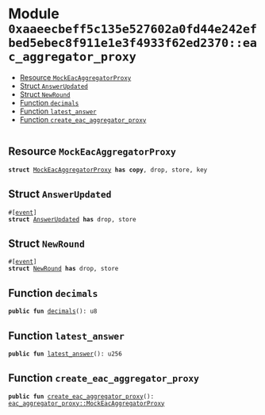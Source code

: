 
<a id="0xaaeecbeff5c135e527602a0fd44e242efbed5ebec8f911e1e3f4933f62ed2370_eac_aggregator_proxy"></a>

# Module `0xaaeecbeff5c135e527602a0fd44e242efbed5ebec8f911e1e3f4933f62ed2370::eac_aggregator_proxy`



-  [Resource `MockEacAggregatorProxy`](#0xaaeecbeff5c135e527602a0fd44e242efbed5ebec8f911e1e3f4933f62ed2370_eac_aggregator_proxy_MockEacAggregatorProxy)
-  [Struct `AnswerUpdated`](#0xaaeecbeff5c135e527602a0fd44e242efbed5ebec8f911e1e3f4933f62ed2370_eac_aggregator_proxy_AnswerUpdated)
-  [Struct `NewRound`](#0xaaeecbeff5c135e527602a0fd44e242efbed5ebec8f911e1e3f4933f62ed2370_eac_aggregator_proxy_NewRound)
-  [Function `decimals`](#0xaaeecbeff5c135e527602a0fd44e242efbed5ebec8f911e1e3f4933f62ed2370_eac_aggregator_proxy_decimals)
-  [Function `latest_answer`](#0xaaeecbeff5c135e527602a0fd44e242efbed5ebec8f911e1e3f4933f62ed2370_eac_aggregator_proxy_latest_answer)
-  [Function `create_eac_aggregator_proxy`](#0xaaeecbeff5c135e527602a0fd44e242efbed5ebec8f911e1e3f4933f62ed2370_eac_aggregator_proxy_create_eac_aggregator_proxy)


<pre><code></code></pre>



<a id="0xaaeecbeff5c135e527602a0fd44e242efbed5ebec8f911e1e3f4933f62ed2370_eac_aggregator_proxy_MockEacAggregatorProxy"></a>

## Resource `MockEacAggregatorProxy`



<pre><code><b>struct</b> <a href="eac_aggregator_proxy.md#0xaaeecbeff5c135e527602a0fd44e242efbed5ebec8f911e1e3f4933f62ed2370_eac_aggregator_proxy_MockEacAggregatorProxy">MockEacAggregatorProxy</a> <b>has</b> <b>copy</b>, drop, store, key
</code></pre>



<a id="0xaaeecbeff5c135e527602a0fd44e242efbed5ebec8f911e1e3f4933f62ed2370_eac_aggregator_proxy_AnswerUpdated"></a>

## Struct `AnswerUpdated`



<pre><code>#[<a href="">event</a>]
<b>struct</b> <a href="eac_aggregator_proxy.md#0xaaeecbeff5c135e527602a0fd44e242efbed5ebec8f911e1e3f4933f62ed2370_eac_aggregator_proxy_AnswerUpdated">AnswerUpdated</a> <b>has</b> drop, store
</code></pre>



<a id="0xaaeecbeff5c135e527602a0fd44e242efbed5ebec8f911e1e3f4933f62ed2370_eac_aggregator_proxy_NewRound"></a>

## Struct `NewRound`



<pre><code>#[<a href="">event</a>]
<b>struct</b> <a href="eac_aggregator_proxy.md#0xaaeecbeff5c135e527602a0fd44e242efbed5ebec8f911e1e3f4933f62ed2370_eac_aggregator_proxy_NewRound">NewRound</a> <b>has</b> drop, store
</code></pre>



<a id="0xaaeecbeff5c135e527602a0fd44e242efbed5ebec8f911e1e3f4933f62ed2370_eac_aggregator_proxy_decimals"></a>

## Function `decimals`



<pre><code><b>public</b> <b>fun</b> <a href="eac_aggregator_proxy.md#0xaaeecbeff5c135e527602a0fd44e242efbed5ebec8f911e1e3f4933f62ed2370_eac_aggregator_proxy_decimals">decimals</a>(): u8
</code></pre>



<a id="0xaaeecbeff5c135e527602a0fd44e242efbed5ebec8f911e1e3f4933f62ed2370_eac_aggregator_proxy_latest_answer"></a>

## Function `latest_answer`



<pre><code><b>public</b> <b>fun</b> <a href="eac_aggregator_proxy.md#0xaaeecbeff5c135e527602a0fd44e242efbed5ebec8f911e1e3f4933f62ed2370_eac_aggregator_proxy_latest_answer">latest_answer</a>(): u256
</code></pre>



<a id="0xaaeecbeff5c135e527602a0fd44e242efbed5ebec8f911e1e3f4933f62ed2370_eac_aggregator_proxy_create_eac_aggregator_proxy"></a>

## Function `create_eac_aggregator_proxy`



<pre><code><b>public</b> <b>fun</b> <a href="eac_aggregator_proxy.md#0xaaeecbeff5c135e527602a0fd44e242efbed5ebec8f911e1e3f4933f62ed2370_eac_aggregator_proxy_create_eac_aggregator_proxy">create_eac_aggregator_proxy</a>(): <a href="eac_aggregator_proxy.md#0xaaeecbeff5c135e527602a0fd44e242efbed5ebec8f911e1e3f4933f62ed2370_eac_aggregator_proxy_MockEacAggregatorProxy">eac_aggregator_proxy::MockEacAggregatorProxy</a>
</code></pre>

